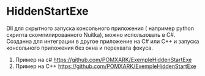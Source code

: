 # HiddenStartExe

Dll для скрытного запуска консольного приложения ( например python скрипта скомпилированного Nuitka), можно использовать в C#.
Созданна для интеграции в другое приложение на С# или C++ и запуска консольного приложения без окна и перехвата фокуса.

1) Пример на с# https://github.com/POMXARK/ExempleHiddenStartExe
2) Пример на С++ https://github.com/POMXARK/ExempleHiddenStartExe
